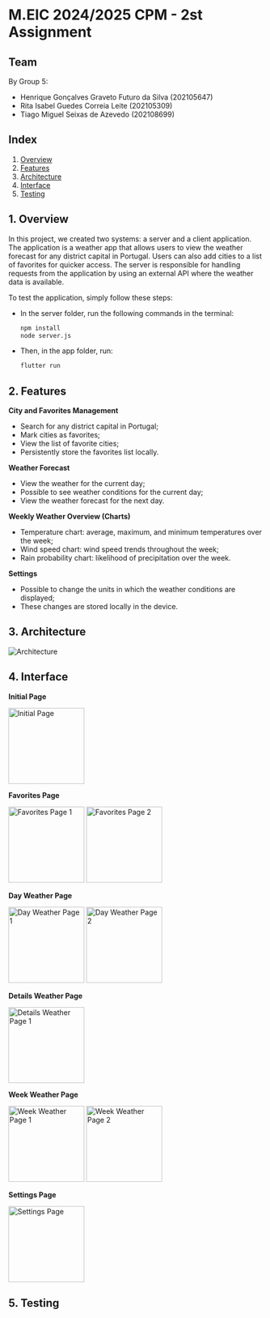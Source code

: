 # M.EIC 2024/2025 CPM - 2st Assignment

## Team

By Group 5:

-   Henrique Gonçalves Graveto Futuro da Silva (202105647)
-   Rita Isabel Guedes Correia Leite (202105309)
-   Tiago Miguel Seixas de Azevedo (202108699)

## Index

1. [Overview](#1-overview)
2. [Features](#2-features)
3. [Architecture](#3-architecture)
4. [Interface](#4-interface)
5. [Testing](#5-testing)

## 1. Overview

In this project, we created two systems: a server and a client application. The application is a weather app that allows users to view the weather forecast for any district capital in Portugal. Users can also add cities to a list of favorites for quicker access. The server is responsible for handling requests from the application by using an external API where the weather data is available.

To test the application, simply follow these steps:

-   In the server folder, run the following commands in the terminal:
    ```bash
    npm install
    node server.js
    ```
-   Then, in the app folder, run:
    ```bash
    flutter run
    ```

## 2. Features

**City and Favorites Management**

-   Search for any district capital in Portugal;
-   Mark cities as favorites;
-   View the list of favorite cities;
-   Persistently store the favorites list locally.

**Weather Forecast**

-   View the weather for the current day;
-   Possible to see weather conditions for the current day;
-   View the weather forecast for the next day.

**Weekly Weather Overview (Charts)**

-   Temperature chart: average, maximum, and minimum temperatures over the week;
-   Wind speed chart: wind speed trends throughout the week;
-   Rain probability chart: likelihood of precipitation over the week.

**Settings**
-   Possible to change the units in which the weather conditions are displayed;
-   These changes are stored locally in the device.

## 3. Architecture

![Architecture](images/arq.jpg)

## 4. Interface

**Initial Page**

<p>
  <img src="images/main.jpg" alt="Initial Page" width="150"/>
</p>

**Favorites Page**

<p>
  <img src="images/favorites_1.jpg" alt="Favorites Page 1" width="150"/>
  <img src="images/favorites_2.jpg" alt="Favorites Page 2" width="150"/>
</p>

**Day Weather Page**

<p>
  <img src="images/day_1.jpg" alt="Day Weather Page 1" width="150"/>
  <img src="images/day_2.jpg" alt="Day Weather Page 2" width="150"/>
</p>

**Details Weather Page**

<p>
  <img src="images/details_1.jpg" alt="Details Weather Page 1" width="150"/>
</p>

**Week Weather Page**

<p>
  <img src="images/week_1.jpg" alt="Week Weather Page 1" width="150"/>
  <img src="images/week_2.jpg" alt="Week Weather Page 2" width="150"/>
</p>

**Settings Page**

<p>
  <img src="images/settings_1.jpg" alt="Settings Page" width="150"/>
</p>

## 5. Testing
